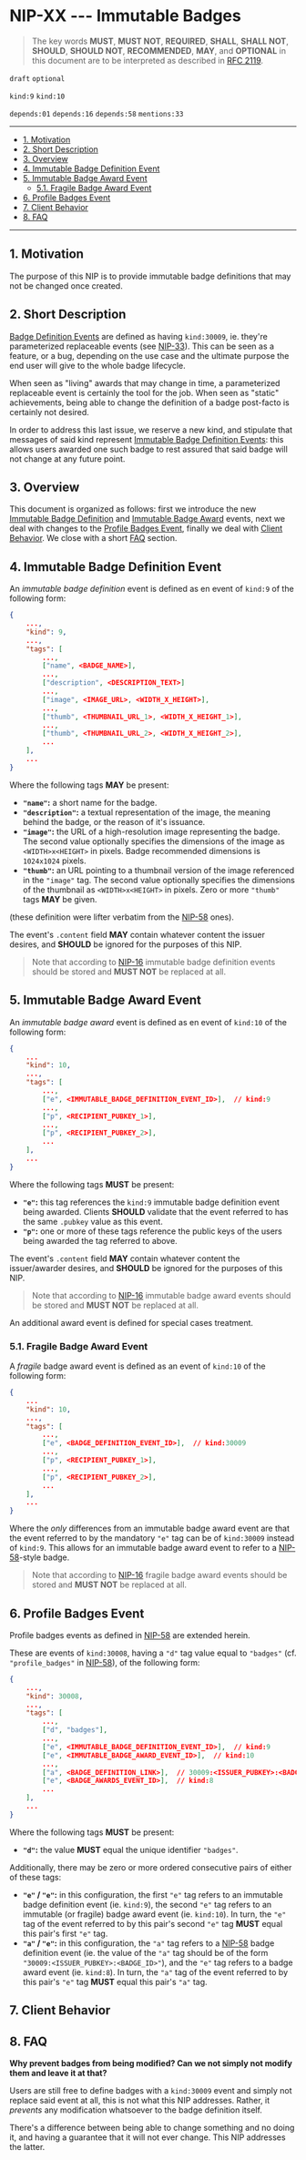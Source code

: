 <!-- markdownlint-enable -->
<!-- markdownlint-disable MD013 -->

# NIP-XX --- Immutable Badges

> The key words **MUST**, **MUST NOT**, **REQUIRED**, **SHALL**, **SHALL NOT**, **SHOULD**, **SHOULD NOT**, **RECOMMENDED**,  **MAY**, and **OPTIONAL** in this document are to be interpreted as described in [RFC 2119](https://www.rfc-editor.org/rfc/rfc2119.txt).

`draft` `optional`

`kind:9` `kind:10`

`depends:01` `depends:16` `depends:58`
`mentions:33`

---

- [1. Motivation](#1-motivation)
- [2. Short Description](#2-short-description)
- [3. Overview](#3-overview)
- [4. Immutable Badge Definition Event](#4-immutable-badge-definition-event)
- [5. Immutable Badge Award Event](#5-immutable-badge-award-event)
  - [5.1. Fragile Badge Award Event](#51-fragile-badge-award-event)
- [6. Profile Badges Event](#6-profile-badges-event)
- [7. Client Behavior](#7-client-behavior)
- [8. FAQ](#8-faq)

---

## 1. Motivation

The purpose of this NIP is to provide immutable badge definitions that may not be changed once created.

## 2. Short Description

[Badge Definition Events](https://github.com/nostr-protocol/nips/blob/master/58.md#badge-definition-event) are defined as having `kind:30009`, ie. they're parameterized replaceable events (see [NIP-33](https://github.com/nostr-protocol/nips/blob/master/33.md)).
This can be seen as a feature, or a bug, depending on the use case and the ultimate purpose the end user will give to the whole badge lifecycle.

When seen as "living" awards that may change in time, a parameterized replaceable event is certainly the tool for the job.
When seen as "static" achievements, being able to change the definition of a badge post-facto is certainly not desired.

In order to address this last issue, we reserve a new kind, and stipulate that messages of said kind represent [Immutable Badge Definition Events](#4-immutable-badge-definition-event): this allows users awarded one such badge to rest assured that said badge will not change at any future point.

## 3. Overview

This document is organized as follows: first we introduce the new [Immutable Badge Definition](#4-immutable-badge-definition-event) and [Immutable Badge Award](#5-immutable-badge-award-event) events, next we deal with changes to the [Profile Badges Event](#6-profile-badges-event), finally we deal with [Client Behavior](#7-client-behavior).
We close with a short [FAQ](#8-faq) section.

## 4. Immutable Badge Definition Event

An _immutable badge definition_ event is defined as en event of `kind:9` of the following form:

```json
{
    ...,
    "kind": 9,
    ...,
    "tags": [
        ...,
        ["name", <BADGE_NAME>],
        ...,
        ["description", <DESCRIPTION_TEXT>]
        ...,
        ["image", <IMAGE_URL>, <WIDTH_X_HEIGHT>],
        ...,
        ["thumb", <THUMBNAIL_URL_1>, <WIDTH_X_HEIGHT_1>],
        ...,
        ["thumb", <THUMBNAIL_URL_2>, <WIDTH_X_HEIGHT_2>],
        ...
    ],
    ...
}
```

Where the following tags **MAY** be present:

- **`"name"`:** a short name for the badge.
- **`"description"`:** a textual representation of the image, the meaning behind the badge, or the reason of it's issuance.
- **`"image"`:** the URL of a high-resolution image representing the badge.
  The second value optionally specifies the dimensions of the image as `<WIDTH>x<HEIGHT>` in pixels.
  Badge recommended dimensions is `1024x1024` pixels.
- **`"thumb"`:** an URL pointing to a thumbnail version of the image referenced in the `"image"` tag.
  The second value optionally specifies the dimensions of the thumbnail as `<WIDTH>x<HEIGHT>` in pixels.
  Zero or more `"thumb"` tags **MAY** be given.

(these definition were lifter verbatim from the [NIP-58](https://github.com/nostr-protocol/nips/blob/master/58.md) ones).

The event's `.content` field **MAY** contain whatever content the issuer desires, and **SHOULD** be ignored for the purposes of this NIP.

> Note that according to [NIP-16](https://github.com/nostr-protocol/nips/blob/master/16.md) immutable badge definition events should be stored and **MUST NOT** be replaced at all.

## 5. Immutable Badge Award Event

An _immutable badge award_ event is defined as en event of `kind:10` of the following form:

```json
{
    ...
    "kind": 10,
    ...,
    "tags": [
        ...,
        ["e", <IMMUTABLE_BADGE_DEFINITION_EVENT_ID>],  // kind:9
        ...,
        ["p", <RECIPIENT_PUBKEY_1>],
        ...,
        ["p", <RECIPIENT_PUBKEY_2>],
        ...
    ],
    ...
}
```

Where the following tags **MUST** be present:

- **`"e"`:** this tag references the `kind:9` immutable badge definition event being awarded.
  Clients **SHOULD** validate that the event referred to has the same `.pubkey` value as this event.
- **`"p"`:** one or more of these tags reference the public keys of the users being awarded the tag referred to above.

The event's `.content` field **MAY** contain whatever content the issuer/awarder desires, and **SHOULD** be ignored for the purposes of this NIP.

> Note that according to [NIP-16](https://github.com/nostr-protocol/nips/blob/master/16.md) immutable badge award events should be stored and **MUST NOT** be replaced at all.

An additional award event is defined for special cases treatment.

### 5.1. Fragile Badge Award Event

A _fragile_ badge award event is defined as an event of `kind:10` of the following form:

```json
{
    ...
    "kind": 10,
    ...,
    "tags": [
        ...,
        ["e", <BADGE_DEFINITION_EVENT_ID>],  // kind:30009
        ...,
        ["p", <RECIPIENT_PUBKEY_1>],
        ...,
        ["p", <RECIPIENT_PUBKEY_2>],
        ...
    ],
    ...
}
```

Where the _only_ differences from an immutable badge award event are that the event referred to by the mandatory `"e"` tag can be of `kind:30009` instead of `kind:9`.
This allows for an immutable badge award event to refer to a [NIP-58](https://github.com/nostr-protocol/nips/blob/master/58.md)-style badge.

> Note that according to [NIP-16](https://github.com/nostr-protocol/nips/blob/master/16.md) fragile badge award events should be stored and **MUST NOT** be replaced at all.

## 6. Profile Badges Event

Profile badges events as defined in [NIP-58](https://github.com/nostr-protocol/nips/blob/master/58.md) are extended herein.

These are events of `kind:30008`, having a `"d"` tag value equal to `"badges"` (cf. `"profile_badges"` in [NIP-58](https://github.com/nostr-protocol/nips/blob/master/58.md)), of the following form:

```json
{
    ...,
    "kind": 30008,
    ...,
    "tags": [
        ...,
        ["d", "badges"],
        ...,
        ["e", <IMMUTABLE_BADGE_DEFINITION_EVENT_ID>],  // kind:9
        ["e", <IMMUTABLE_BADGE_AWARD_EVENT_ID>],  // kind:10
        ...,
        ["a", <BADGE_DEFINITION_LINK>],  // 30009:<ISSUER_PUBKEY>:<BADGE_ID>
        ["e", <BADGE_AWARDS_EVENT_ID>],  // kind:8
        ...
    ],
    ...
}
```

Where the following tags **MUST** be present:

- **`"d"`:** the value **MUST** equal the unique identifier `"badges"`.

Additionally, there may be zero or more ordered consecutive pairs of either of these tags:

- **`"e"` / `"e"`:** in this configuration, the first `"e"` tag refers to an immutable badge definition event (ie. `kind:9`), the second `"e"` tag refers to an immutable (or fragile) badge award event (ie. `kind:10`).
  In turn, the `"e"` tag of the event referred to by this pair's second `"e"` tag **MUST** equal this pair's first `"e"` tag.
- **`"a"` / `"e"`:** in this configuration, the `"a"` tag refers to a [NIP-58](https://github.com/nostr-protocol/nips/blob/master/58.md) badge definition event (ie. the value of the `"a"` tag should be of the form `"30009:<ISSUER_PUBKEY>:<BADGE_ID>"`), and the `"e"` tag refers to a badge award event (ie. `kind:8`).
  In turn, the `"a"` tag of the event referred to by this pair's `"e"` tag **MUST** equal this pair's `"a"` tag.

## 7. Client Behavior

## 8. FAQ

**Why prevent badges from being modified? Can we not simply not modify them and leave it at that?**

Users are still free to define badges with a `kind:30009` event and simply not replace said event at all, this is not what this NIP addresses.
Rather, it _prevents_ any modification whatsoever to the badge definition itself.

There's a difference between being able to change something and no doing it, and having a guarantee that it will not ever change.
This NIP addresses the latter.
